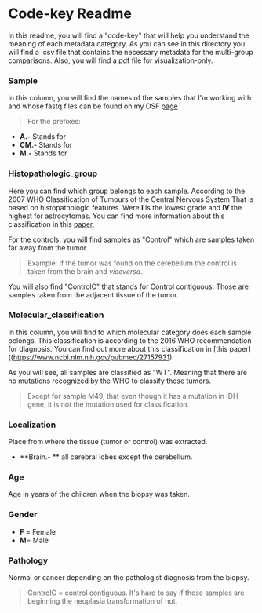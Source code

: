 # Code-key Readme

In this readme, you will find a "code-key" that will help you understand the meaning of each metadata category. 
As you can see in this directory you will find a .csv file that contains the necessary metadata for the multi-group comparisons. 
Also, you will find a pdf file for visualization-only. 

### Sample 
In this column, you will find the names of the samples that I'm working with and whose fastq files can be found on my OSF 
[page](https://osf.io/spmrq/?view_only=dfd16c89a6474e9f8a0299de1bbcde0a.) 

>For the prefixes:

* **A.-**  Stands for
* **CM.-**  Stands for 
* **M.-**  Stands for


### Histopathologic_group

Here you can find which group belongs to each sample. According to the 2007 WHO Classification of Tumours of the Central Nervous System
That is based on histopathologic features. Were **I** is the lowest grade and **IV** the highest for astrocytomas. 
You can find more information about this classification in this [paper](https://www.ncbi.nlm.nih.gov/pmc/articles/PMC1929165/).

For the controls, you will find samples as "Control" which are samples taken far away from the tumor. 
> Example: If the tumor was found on the cerebellum the control is taken from the brain and _viceversa_.

You will also find "ControlC" that stands for Control contiguous. Those are samples taken from the adjacent tissue of the tumor. 


### Molecular_classification 
In this column, you will find to which molecular category does each sample belongs. This classification is according to the 2016 WHO recommendation for diagnosis. You can find out more about this classification in  [this paper]((https://www.ncbi.nlm.nih.gov/pubmed/27157931). 

As you will see, all samples are classified as "WT".  Meaning that there are no mutations recognized by the WHO to classify these tumors. 

>Except for sample M49, that even though it has a mutation in IDH gene, it is not the mutation used for classification. 

### Localization

Place from where the tissue (tumor or control)  was extracted. 

* **Brain.- ** all cerebral lobes except the cerebellum. 

### Age 

Age in years of the children when the biopsy was taken. 

### Gender 

* **F** = Female 
* **M**= Male 

### Pathology 

Normal or cancer depending on the pathologist diagnosis from the biopsy. 

>ControlC = control contiguous. It's hard to say if these samples are beginning the neoplasia transformation of not. 
